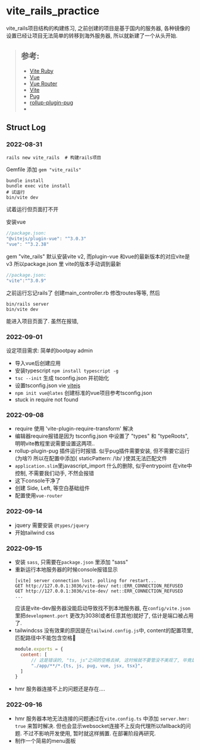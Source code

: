 # vite_rails_practice
vite_rails项目结构的构建练习, 之前创建的项目是基于国内的服务器, 各种镜像的设置已经让项目无法简单的转移到海外服务器, 所以就新建了一个从头开始.

>## 参考:
>- [Vite Ruby](https://vite-ruby.netlify.app/guide/introduction.html)
>- [Vue](https://cn.vuejs.org/)
>- [Vue Router](https://router.vuejs.org/zh/introduction.html)
>- [Vite](https://cn.vitejs.dev/guide/)
>- [Pug](https://pugjs.org/api/getting-started.html)
>- [rollup-plugin-pug](https://github.com/aMarCruz/rollup-plugin-pug)
>- 

## Struct Log
### 2022-08-31
```shell
rails new vite_rails  # 构建rails项目
```

Gemfile 添加 `gem "vite_rails"`
```shell
bundle install
bundle exec vite install
# 试运行
bin/vite dev 
```
试着运行但页面打不开

安装vue

```js
//package.json:
"@vitejs/plugin-vue": "^3.0.3"
"vue": "^3.2.38"
```
gem "vite_rails" 默认安装vite v2, 而plugin-vue 和vue的最新版本的对应vite是v3
所以package.json 里 vite的版本手动调到最新
```javascript
//package.json:
"vite":"^3.0.9"
```
之前运行忘记rails了
创建main_controller.rb 修改routes等等, 然后
```shell
bin/rails server
bin/vite dev
```
能进入项目页面了. 虽然在报错,

### 2022-09-01
设定项目需求: 简单的bootpay admin

- 导入vue后创建应用
- 安装typescript `npm install typescript -g`
- `tsc --init` 生成 tsconfig.json 并初始化
- 设置tsconfig.json vie [vitejs](https://vitejs.dev/guide/features.html#typescript)
- `npm init vue@lates` 创建标准的vue项目参考tsconfig.json
- stuck in require not found
### 2022-09-08
- require 使用 'vite-plugin-require-transform' 解决
- 编辑器require报错是因为 tsconfig.json 中设置了 "types" 和 "typeRoots", 明明vite教程里说需要设置这两项..
- rollup-plugin-pug 插件运行时报错. 似乎pug插件需要安装, 但不需要它运行 (为啥?) 所以在配置中添加{ staticPattern: /\b/ }使其无法匹配文件
- `application.slim`里javascript_import 什么的删除, 似乎entrypoint 在vite中控制, 不需要我们动手, 不然会报错
- 这下console干净了
- 创建 Side, Left, 等空白基础组件
- 配置使用`vue-router`

### 2022-09-14
- jquery  需要安装 `@types/jquery`
- 开始tailwind css
### 2022-09-15
- 安装 `sass`, 只需要在`package.json` 里添加 "sass"
- 重新运行本地服务器的时候console报错显示
    ```text
    [vite] server connection lost. polling for restart...
    GET http://127.0.0.1:3036/vite-dev/ net::ERR_CONNECTION_REFUSED
    GET http://127.0.0.1:3036/vite-dev/ net::ERR_CONNECTION_REFUSED
    ...
    ```
  应该是vite-dev服务器没能启动导致找不到本地服务器, 在`config/vite.json`里把`development.port` 更改为3038(或者任意其他)就好了, 估计是端口被占用了.
- tailwindcss 没有效果的原因是在`tailwind.config.js`中, content的配置项里, 匹配路径中不能包含空格🥲
  ```javascript
  module.exports = {
    content: [
        // 这是错误的, "ts, js"之间的空格去掉, 这时候就不要管没不美观了, 毕竟是字符串啊!
        "./app/**/*.{ts, js, pug, vue, jsx, tsx}",
    ]
  }
  ```
- hmr 服务器连接不上的问题还是存在....
### 2022-09-16
- hmr 服务器本地无法连接的问题通过在`vite.config.ts` 中添加 `server.hmr: true` 来暂时解决. 
  但也会显示websocket连接不上反向代理所以fallback的问题.
  不过不影响开发使用, 暂时就这样搁置. 在部署阶段再研究.
- 制作一个简易的menu面板
